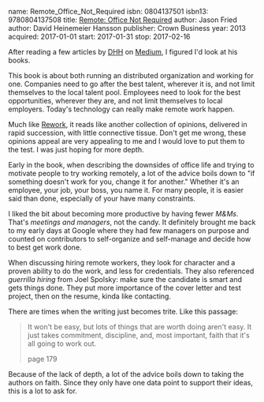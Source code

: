 name: Remote_Office_Not_Required
isbn: 0804137501
isbn13: 9780804137508
title: [Remote: Office Not Required](http://a.co/8oX2MVq)
author: Jason Fried
author: David Heinemeier Hansson
publisher: Crown Business
year: 2013
acquired: 2017-01-01
start: 2017-01-31
stop: 2017-02-16

After reading a few articles by [DHH](http://david.heinemeierhansson.com/) on
[Medium](https://m.signalvnoise.com/@dhh), I figured I'd look at his books.

This book is about both running an distributed organization and working for one.
Companies need to go after the best talent, wherever it is, and not limit
themselves to the local talent pool.  Employees need to look for the best
opportunities, wherever they are, and not limit themselves to local employers.
Today's technology can really make remote work happen.

Much like [Rework](#Rework), it reads like another collection of opinions,
delivered in rapid succession, with little connective tissue.  Don't get me
wrong, these opinions appeal are very appealing to me and I would love to put
them to the test.  I was just hoping for more depth.

Early in the book, when describing the downsides of office life and trying to
motivate people to try working remotely, a lot of the advice boils down to "if
something doesn't work for you, change it for another."  Whether it's an
employee, your job, your boss, you name it.  For many people, it is easier said
than done, especially of your have many constraints.

I liked the bit about becoming more productive by having fewer _M&Ms_.  That's
_meetings and managers_, not the candy.  It definitely brought me back to my
early days at Google where they had few managers on purpose and counted on
contributors to self-organize and self-manage and decide how to best get work
done.

When discussing hiring remote workers, they look for character and a proven
ability to do the work, and less for credentials.  They also referenced
_guerrilla hiring_ from Joel Spolsky: make sure the candidate is smart and gets
things done.  They put more importance of the cover letter and test project,
then on the resume, kinda like contacting.

There are times when the writing just becomes trite.  Like this passage:

> It won't be easy, but lots of things that are worth doing aren't easy.  It
> just takes commitment, discipline, and, most important, faith that it's all
> going to work out.
> <footer>page 179</footer>

Because of the lack of depth, a lot of the advice boils down to taking the
authors on faith.  Since they only have one data point to support their ideas,
this is a lot to ask for.
